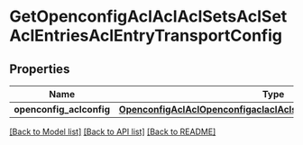 # GetOpenconfigAclAclAclSetsAclSetAclEntriesAclEntryTransportConfig

## Properties
Name | Type | Description | Notes
------------ | ------------- | ------------- | -------------
**openconfig_aclconfig** | [**OpenconfigAclAclOpenconfigaclaclAclsetsAclentriesTransportConfig**](OpenconfigAclAclOpenconfigaclaclAclsetsAclentriesTransportConfig.md) |  | [optional] 

[[Back to Model list]](../README.md#documentation-for-models) [[Back to API list]](../README.md#documentation-for-api-endpoints) [[Back to README]](../README.md)


